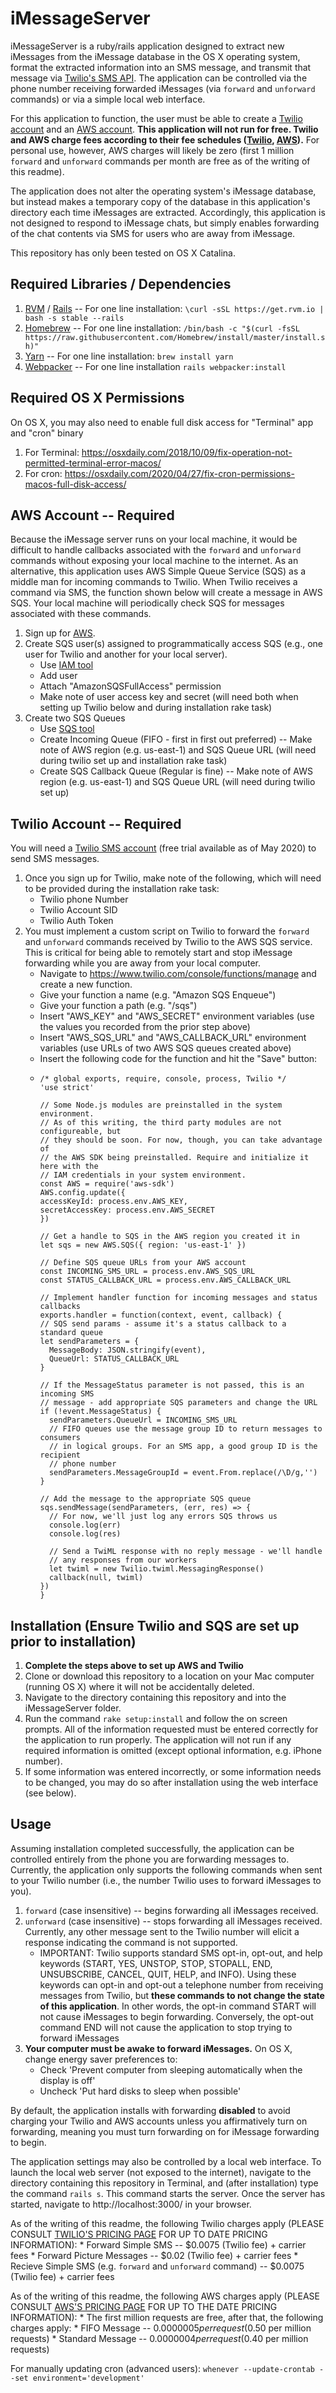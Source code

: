 # iMessageServer

iMessageServer is a ruby/rails application designed to extract new iMessages from the iMessage database in the OS X operating system, format the extracted information into an SMS message, and transmit that message via [Twilio's SMS API](https://www.twilio.com/sms/api). The application can be controlled via the phone number receiving forwarded iMessages (via `forward` and `unforward` commands) or via a simple local web interface.

For this application to function, the user must be able to create a [Twilio account](https://www.twilio.com/sms/api) and an [AWS account](http://console.aws.amazon.com/). **This application will not run for free. Twilio and AWS charge fees according to their fee schedules ([Twilio](https://www.twilio.com/pricing), [AWS](https://aws.amazon.com/sqs/pricing/)).** For personal use, however, AWS charges will likely be zero (first 1 million `forward` and `unforward` commands per month are free as of the writing of this readme).

The application does not alter the operating system's iMessage database, but instead makes a temporary copy of the database in this application's directory each time iMessages are extracted. Accordingly, this application is not designed to respond to iMessage chats, but simply enables forwarding of the chat contents via SMS for users who are away from iMessage.

This repository has only been tested on OS X Catalina.

## Required Libraries / Dependencies
1. [RVM](https://rvm.io/) / [Rails](https://rubyonrails.org/) -- For one line installation: `\curl -sSL https://get.rvm.io | bash -s stable --rails`
2. [Homebrew](https://brew.sh/) -- For one line installation: `/bin/bash -c "$(curl -fsSL https://raw.githubusercontent.com/Homebrew/install/master/install.sh)"`
3. [Yarn](https://yarnpkg.com/) -- For one line installation: `brew install yarn`
4. [Webpacker](https://github.com/rails/webpacker) -- For one line installation `rails webpacker:install`

## Required OS X Permissions
On OS X, you may also need to enable full disk access for "Terminal" app and "cron" binary
1. For Terminal: https://osxdaily.com/2018/10/09/fix-operation-not-permitted-terminal-error-macos/
2. For cron: https://osxdaily.com/2020/04/27/fix-cron-permissions-macos-full-disk-access/

## AWS Account -- Required
Because the iMessage server runs on your local machine, it would be difficult to handle callbacks associated with the `forward` and `unforward` commands without exposing your local machine to the internet. As an alternative, this application uses AWS Simple Queue Service (SQS) as a middle man for incoming commands to Twilio. When Twilio receives a command via SMS, the function shown below will create a message in AWS SQS. Your local machine will periodically check SQS for messages associated with these commands.
1. Sign up for [AWS](https://aws.amazon.com/).
2. Create SQS user(s) assigned to programmatically access SQS (e.g., one user for Twilio and another for your local server).
    * Use [IAM tool](https://console.aws.amazon.com/iam/)
    * Add user
    * Attach "AmazonSQSFullAccess" permission
    * Make note of user access key and secret (will need both when setting up Twilio below and during installation rake task)
3. Create two SQS Queues
    * Use [SQS tool](http://console.aws.amazon.com/sqs/)
    * Create Incoming Queue (FIFO - first in first out preferred) -- Make note of AWS region (e.g. us-east-1) and SQS Queue URL (will need during twilio set up and installation rake task)
    * Create SQS Callback Queue (Regular is fine) -- Make note of AWS region (e.g. us-east-1) and SQS Queue URL (will need during twilio set up)

## Twilio Account -- Required
You will need a [Twilio SMS account](https://www.twilio.com/sms) (free trial available as of May 2020) to send SMS messages.
1. Once you sign up for Twilio, make note of the following, which will need to be provided during the installation rake task:
    * Twilio phone Number
    * Twilio Account SID
    * Twilio Auth Token
2. You must implement a custom script on Twilio to forward the `forward` and `unforward` commands received by Twilio to the AWS SQS service. This is critical for being able to remotely start and stop iMessage forwarding while you are away from your local computer.
    * Navigate to https://www.twilio.com/console/functions/manage and create a new function.
    * Give your function a name (e.g. "Amazon SQS Enqueue")
    * Give your function a path (e.g. "/sqs")
    * Insert "AWS_KEY" and "AWS_SECRET" environment variables (use the values you recorded from the prior step above)
    * Insert "AWS_SQS_URL" and "AWS_CALLBACK_URL" environment variables (use URLs of two AWS SQS queues created above)
    * Insert the following code for the function and hit the "Save" button:
    * ```
      /* global exports, require, console, process, Twilio */
      'use strict'

      // Some Node.js modules are preinstalled in the system environment.
      // As of this writing, the third party modules are not configureable, but
      // they should be soon. For now, though, you can take advantage of
      // the AWS SDK being preinstalled. Require and initialize it here with the
      // IAM credentials in your system environment.
      const AWS = require('aws-sdk')
      AWS.config.update({
      accessKeyId: process.env.AWS_KEY,
      secretAccessKey: process.env.AWS_SECRET
      })

      // Get a handle to SQS in the AWS region you created it in
      let sqs = new AWS.SQS({ region: 'us-east-1' })

      // Define SQS queue URLs from your AWS account
      const INCOMING_SMS_URL = process.env.AWS_SQS_URL
      const STATUS_CALLBACK_URL = process.env.AWS_CALLBACK_URL

      // Implement handler function for incoming messages and status callbacks
      exports.handler = function(context, event, callback) {
      // SQS send params - assume it's a status callback to a standard queue
      let sendParameters = {
        MessageBody: JSON.stringify(event),
        QueueUrl: STATUS_CALLBACK_URL
      }

      // If the MessageStatus parameter is not passed, this is an incoming SMS
      // message - add appropriate SQS parameters and change the URL
      if (!event.MessageStatus) {
        sendParameters.QueueUrl = INCOMING_SMS_URL
        // FIFO queues use the message group ID to return messages to consumers
        // in logical groups. For an SMS app, a good group ID is the recipient
        // phone number
        sendParameters.MessageGroupId = event.From.replace(/\D/g,'')
      }

      // Add the message to the appropriate SQS queue
      sqs.sendMessage(sendParameters, (err, res) => {
        // For now, we'll just log any errors SQS throws us
        console.log(err)
        console.log(res)

        // Send a TwiML response with no reply message - we'll handle
        // any responses from our workers
        let twiml = new Twilio.twiml.MessagingResponse()
        callback(null, twiml)
      })
      }
      ```

## Installation (Ensure Twilio and SQS are set up prior to installation)
1. **Complete the steps above to set up AWS and Twilio**
2. Clone or download this repository to a location on your Mac computer (running OS X) where it will not be accidentally deleted.
3. Navigate to the directory containing this repository and into the iMessageServer folder.
4. Run the command `rake setup:install` and follow the on screen prompts. All of the information requested must be entered correctly for the application to run properly. The application will not run if any required information is omitted (except optional information, e.g. iPhone number).
5. If some information was entered incorrectly, or some information needs to be changed, you may do so after installation using the web interface (see below).

## Usage
Assuming installation completed successfully, the application can be controlled entirely from the phone you are forwarding messages to. Currently, the application only supports the following commands when sent to your Twilio number (i.e., the number Twilio uses to forward iMessages to you).
1. `forward` (case insensitive) -- begins forwarding all iMessages received.
2. `unforward` (case insensitive) -- stops forwarding all iMessages received.
Currently, any other message sent to the Twilio number will elicit a response indicating the command is not supported.
    * IMPORTANT: Twilio supports standard SMS opt-in, opt-out, and help keywords (START, YES, UNSTOP, STOP, STOPALL, END, UNSUBSCRIBE, CANCEL, QUIT, HELP, and INFO). Using these keywords can opt-in and opt-out a telephone number from receiving messages from Twilio, but **these commands to not change the state of this application**. In other words, the opt-in command START will not cause iMessages to begin forwarding. Conversely, the opt-out command END will not cause the application to stop trying to forward iMessages
3. **Your computer must be awake to forward iMessages.** On OS X, change energy saver preferences to:
    * Check 'Prevent computer from sleeping automatically when the display is off'
    * Uncheck 'Put hard disks to sleep when possible'

By default, the application installs with forwarding **disabled** to avoid charging your Twilio and AWS accounts unless you affirmatively turn on forwarding, meaning you must turn forwarding on for iMessage forwarding to begin.

The application settings may also be controlled by a local web interface. To launch the local web server (not exposed to the internet), navigate to the directory containing this repository in Terminal, and (after installation) type the command `rails s`. This command starts the server. Once the server has started, navigate to http://localhost:3000/ in your browser.

As of the writing of this readme, the following Twilio charges apply (PLEASE CONSULT [TWILIO'S PRICING PAGE](https://www.twilio.com/pricing) FOR UP TO DATE PRICING INFORMATION):
    * Forward Simple SMS -- $0.0075 (Twilio fee) + carrier fees
    * Forward Picture Messages -- $0.02 (Twilio fee) + carrier fees
    * Recieve Simple SMS (e.g. `forward` and `unforward` command) -- $0.0075 (Twilio fee) + carrier fees

As of the writing of this readme, the following AWS charges apply (PLEASE CONSULT [AWS'S PRICING PAGE](https://aws.amazon.com/sqs/pricing/) FOR UP TO THE DATE PRICING INFORMATION):
    * The first million requests are free, after that, the following charges apply:
        * FIFO Message -- $0.0000005 per request ($0.50 per million requests)
        * Standard Message -- $0.0000004 per request ($0.40 per million requests)

For manually updating cron (advanced users): `whenever --update-crontab --set environment='development'`
